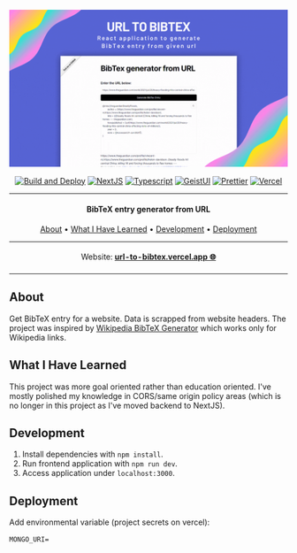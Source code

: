 ![vscode-portfolio banner](./docs/animation.gif)

<div align="center">

[![Build and Deploy](https://github.com/karlosos/url_to_bibtex/actions/workflows/main.yml/badge.svg)](https://github.com/karlosos/url_to_bibtex/actions/workflows/main.yml)
[![NextJS](https://img.shields.io/badge/code-NextJS-blueviolet.svg?style=flat-square&logo=react&color=a8dcec&logoColor=white)](/#)
[![Typescript](https://img.shields.io/badge/language-typescript-blueviolet.svg?style=flat-square&logo=typescript&color=a8dcec&logoColor=white)](/#)
[![GeistUI](https://img.shields.io/badge/styling-geist--ui-blueviolet.svg?style=flat-square&logo=&color=a8dcec&logoColor=white)](/#)
[![Prettier](https://img.shields.io/badge/formatting-prettier-blueviolet.svg?style=flat-square&logo=prettier&color=a8dcec&logoColor=white)](/#)
[![Vercel](https://img.shields.io/badge/deployed_on-vercel-blueviolet.svg?style=flat-square&logo=vercel&color=a8dcec&logoColor=white)](/#)
</div>

***

<h4 align="center">BibTeX entry generator from URL</h4>


<p align="center">
  <a href="#about">About</a> •
  <a href="#what-i-have-learned">What I Have Learned</a> •
  <a href="#development">Development</a> •
  <a href="#deployment">Deployment</a>
</p>

<p align="center">
<table>
<tbody>
<td align="center">
<img width="2000" height="0"><br>
Website: <b><a href="https://url-to-bibtex.vercel.app/">url-to-bibtex.vercel.app 🌐</a></b><br>
<img width="2000" height="0">
</td>
</tbody>
</table>
</p>

## About

Get BibTeX entry for a website. Data is scrapped from website headers. The project was inspired by [Wikipedia BibTeX Generator](https://irl.github.io/bibwiki/) which works only for Wikipedia links.

## What I Have Learned

This project was more goal oriented rather than education oriented. I've mostly polished my knowledge in CORS/same origin policy areas (which is no longer in this project as I've moved backend to NextJS).

## Development

1. Install dependencies with `npm install`.
1. Run frontend application with `npm run dev`.
1. Access application under `localhost:3000`.

## Deployment

Add environmental variable (project secrets on vercel):

```
MONGO_URI=
```
